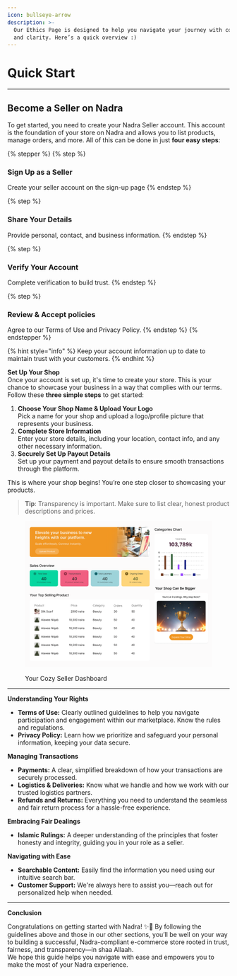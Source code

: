 ```yaml
---
icon: bullseye-arrow
description: >-
  Our Ethics Page is designed to help you navigate your journey with confidence
  and clarity. Here’s a quick overview :)
---
```


# Quick Start

***

## Become a Seller on Nadra

To get started, you need to create your Nadra Seller account. This account is the foundation of your store on Nadra and allows you to list products, manage orders, and more. All of this can be done in just **four easy steps**:

{% stepper %}
{% step %}
### **Sign Up as a Seller**

Create your seller account on the sign-up page
{% endstep %}

{% step %}
### Share Your Details

Provide personal, contact, and business information.
{% endstep %}

{% step %}
### Verify Your Account

Complete verification to build trust.
{% endstep %}

{% step %}
### Review & Accept policies

Agree to our Terms of Use and Privacy Policy.
{% endstep %}
{% endstepper %}

{% hint style="info" %}
Keep your account information up to date to maintain trust with your customers.
{% endhint %}

**Set Up Your Shop**\
Once your account is set up, it's time to create your store. This is your chance to showcase your business in a way that complies with our terms. Follow these **three simple steps** to get started:

1. **Choose Your Shop Name & Upload Your Logo**\
   Pick a name for your shop and upload a logo/profile picture that represents your business.
2. **Complete Store Information**\
   Enter your store details, including your location, contact info, and any other necessary information.
3. **Securely Set Up Payout Details**\
   Set up your payment and payout details to ensure smooth transactions through the platform.

This is where your shop begins! You’re one step closer to showcasing your products.

> **Tip**: Transparency is important. Make sure to list clear, honest product descriptions and prices.

<figure><img src="../.gitbook/assets/Slice 32.png" alt="nadra seller"><figcaption><p>Your Cozy Seller Dashboard</p></figcaption></figure>

***

**Understanding Your Rights**

* **Terms of Use:** Clearly outlined guidelines to help you navigate participation and engagement within our marketplace. Know the rules and regulations.
* **Privacy Policy:** Learn how we prioritize and safeguard your personal information, keeping your data secure.

**Managing Transactions**

* **Payments:** A clear, simplified breakdown of how your transactions are securely processed.
* **Logistics & Deliveries:** Know what we handle and how we work with our trusted logistics partners.
* **Refunds and Returns:** Everything you need to understand the seamless and fair return process for a hassle-free experience.

**Embracing Fair Dealings**

* **Islamic Rulings:** A deeper understanding of the principles that foster honesty and integrity, guiding you in your role as a seller.

**Navigating with Ease**

* **Searchable Content:** Easily find the information you need using our intuitive search bar.
* **Customer Support:** We're always here to assist you—reach out for personalized help when needed.

***

**Conclusion**

Congratulations on getting started with Nadra! ✨🎉 By following the guidelines above and those in our other sections, you’ll be well on your way to building a successful, Nadra-compliant e-commerce store rooted in trust, fairness, and transparency—in shaa Allaah.\
We hope this guide helps you navigate with ease and empowers you to make the most of your Nadra experience.
